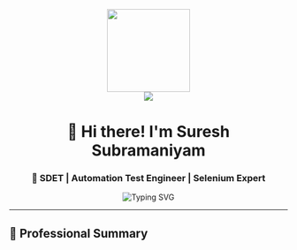 <div align="center">
  <img height="150" src="https://camo.githubusercontent.com/62da68eb62b1e5f175f7d1f0191dd89a653d7908feb22d37d4a0ab07365d6791/68747470733a2f2f6d656469612e67697068792e636f6d2f6d656469612f4d3967624264396e6244724f5475314d71782f67697068792e676966"  />
</div>

<div align="center">
  <img src="https://visitor-badge.laobi.icu/badge?page_id=sureshsub111.sureshsub111&"  />
</div>

<h1 align="center">👋 Hi there! I'm Suresh Subramaniyam</h1>

<h3 align="center">🔬 SDET | Automation Test Engineer | Selenium Expert</h3>

<div align="center">
  <img src="https://readme-typing-svg.herokuapp.com?font=Fira+Code&pause=1000&color=00D9FF&width=435&lines=Automation+Testing+Specialist;Selenium+%2B+Java+Expert;TestNG+%26+Cucumber+Pro;API+Testing+with+RestAssured;3%2B+Years+Experience" alt="Typing SVG" />
</div>

---

## 🚀 **Professional Summary**

